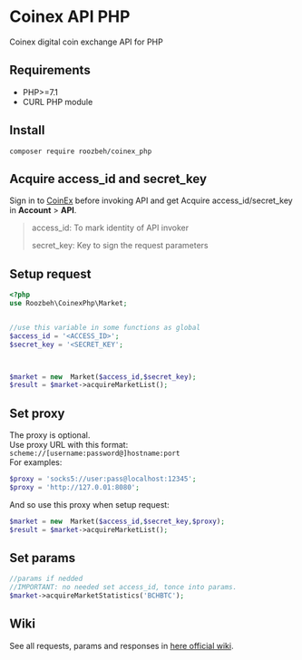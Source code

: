 # Coinex API PHP
Coinex digital coin exchange API for PHP

## Requirements
- PHP>=7.1
- CURL PHP module

## Install
```shell
composer require roozbeh/coinex_php
```

## Acquire access\_id and secret\_key
Sign in to [CoinEx](https://www.coinex.com/register?refer_code=6zaqh) before invoking API and get Acquire access\_id/secret\_key in **Account** &gt; **API**.

> access\_id: To mark identity of API invoker
> 
> secret\_key: Key to sign the request parameters

## Setup request
```php
<?php
use Roozbeh\CoinexPhp\Market;


//use this variable in some functions as global
$access_id = '<ACCESS_ID>';
$secret_key = '<SECRET_KEY';



$market = new  Market($access_id,$secret_key);
$result = $market->acquireMarketList();

```

## Set proxy
The proxy is optional.\
Use proxy URL with this format:
```scheme://[username:password@]hostname:port```\
For examples:
```php
$proxy = 'socks5://user:pass@localhost:12345';
$proxy = 'http://127.0.01:8080';
```
And so use this proxy when setup request:
```php
$market = new  Market($access_id,$secret_key,$proxy);
$result = $market->acquireMarketList();
```

## Set params
```php
//params if nedded
//IMPORTANT: no needed set access_id, tonce into params.
$market->acquireMarketStatistics('BCHBTC');
```


## Wiki
See all requests, params and responses in [here official wiki](https://github.com/coinexcom/coinex_exchange_api/wiki).
